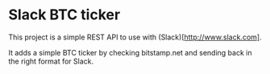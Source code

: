 # Slack BTC ticker
This project is a simple REST API to use with (Slack)[http://www.slack.com].

It adds a simple BTC ticker by checking bitstamp.net and sending back in the right format for Slack.
